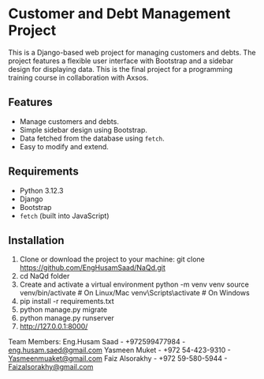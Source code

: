 # Customer and Debt Management Project

This is a Django-based web project for managing customers and debts. The project features a flexible user interface with Bootstrap and a sidebar design for displaying data. This is the final project for a programming training course in collaboration with Axsos.

## Features
- Manage customers and debts.
- Simple sidebar design using Bootstrap.
- Data fetched from the database using `fetch`.
- Easy to modify and extend.

## Requirements
- Python 3.12.3
- Django
- Bootstrap
- `fetch` (built into JavaScript)

## Installation

1. Clone or download the project to your machine:
   git clone https://github.com/EngHusamSaad/NaQd.git
2. cd NaQd folder
3. Create and activate a virtual environment
        python -m venv venv
        source venv/bin/activate  # On Linux/Mac
        venv\Scripts\activate     # On Windows
4. pip install -r requirements.txt
5. python manage.py migrate
6. python manage.py runserver
7. http://127.0.0.1:8000/

 Team Members: 
   Eng.Husam Saad - +972599477984 - eng.husam.saed@gmail.com
   Yasmeen Muket - +972 54-423-9310 - Yasmeenmuaket@gmail.com
   Faiz Alsorakhy - +972 59-580-5944 - Faizalsorakhy@gmail.com



